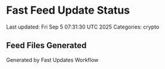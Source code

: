 # Fast Feed Update Status
Last updated: Fri Sep  5 07:31:30 UTC 2025
Categories: crypto

## Feed Files Generated

Generated by Fast Updates Workflow
